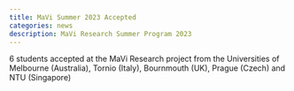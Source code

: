 ```yaml
---
title: MaVi Summer 2023 Accepted
categories: news
description: MaVi Research Summer Program 2023
---
```

6 students accepted at the MaVi Research project from the Universities of Melbourne (Australia), Tornio (Italy), Bournmouth (UK), Prague (Czech) and NTU (Singapore)